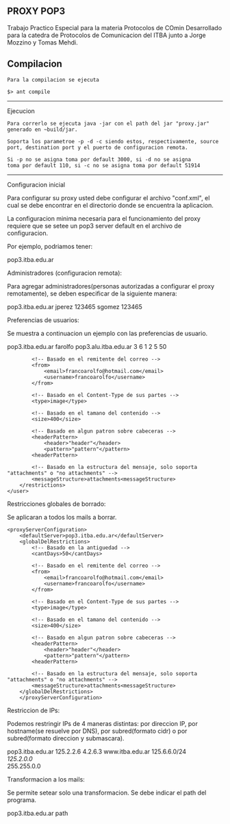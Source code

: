 PROXY POP3
-----------------------------------------------------------------------
Trabajo Practico Especial para la materia Protocolos de COmin
Desarrollado para la catedra de Protocolos de Comunicacion del ITBA junto a Jorge Mozzino y Tomas Mehdi.

Compilacion
-----------------------------------------------------------------------
	Para la compilacion se ejecuta

	$> ant compile

-----------------------------------------------------------------------
Ejecucion

	Para correrlo se ejecuta java -jar con el path del jar "proxy.jar" generado en ~build/jar.

	Soporta los parametroe -p -d -c siendo estos, respectivamente, source port, destination port y el puerto de configuracion remota.

	Si -p no se asigna toma por default 3000, si -d no se asigna
	toma por default 110, si -c no se asigna toma por default 51914

-----------------------------------------------------------------------
Configuracion inicial

  Para configurar su proxy usted debe configurar el archivo "conf.xml", el cual se debe encontrar en el directorio donde se encuentra la aplicacion.

  La configuracion minima necesaria para el funcionamiento del proxy requiere que se setee un pop3 server default en el archivo de configuracion.

  Por ejemplo, podriamos tener:

  <proxyServerConfiguration>
	<defaultServer>pop3.itba.edu.ar</defaultServer>
  </proxyServerConfiguration>

Administradores (configuracion remota):

  Para agregar administradores(personas autorizadas a configurar el proxy remotamente), se deben especificar de la siguiente manera:

  <proxyServerConfiguration>
	<defaultServer>pop3.itba.edu.ar</defaultServer>
      	<administrators>
		<administrator>
			<username>jperez</username>
			<password>123465</password>
		</administrator>
		<administrator>
			<username>sgomez</username>
			<password>123465</password>
		</administrator>
	<administrators>
  </proxyServerConfiguration>

Preferencias de usuarios:

   Se muestra a continuacion un ejemplo con las preferencias de usuario.

   <proxyServerConfiguration>
	<defaultServer>pop3.itba.edu.ar</defaultServer>
      <user>
		<username>farolfo</username>
		<server>pop3.alu.itba.edu.ar</server>
		<timesToLogin>
			<!-- Se indican intervalos a loguearse en formato 1 a 24 -->
			<hourFrom>3</hourFrom>
			<hourTo>6</hourTo>
		</timesToLogin>
		<timesToLogin>
			<!-- Se indican intervalos a  -->
			<hourFrom>1</hourFrom>
			<hourTo>2</hourTo>
		</timesToLogin>
		<countLoginsPerDay>5</countLoginsPerDay>
		<restrictions>
			<!-- Basado en la antiguedad -->
			<cantDays>50</cantDays>

			<!-- Basado en el remitente del correo -->
			<from>
				<email>francoarolfo@hotmail.com</email>
				<username>francoarolfo</username>
			</from>

			<!-- Basado en el Content-Type de sus partes -->
			<type>image</type>

			<!-- Basado en el tamano del contenido -->
			<size>400</size>

			<!-- Basado en algun patron sobre cabeceras -->
			<headerPattern>
				<header>"header"</header>
				<pattern>"pattern"</pattern>
			<headerPattern>

			<!-- Basado en la estructura del mensaje, solo soporta "attachments" o "no attachments" -->
			<messageStructure>attachments<messageStructure>
		</restrictions>
	</user>
  </proxyServerConfiguration>

Restricciones globales de borrado:

   Se aplicaran a todos los mails a borrar.

	<proxyServerConfiguration>
		<defaultServer>pop3.itba.edu.ar</defaultServer>
		<globalDelRestrictions>
			<!-- Basado en la antiguedad -->
			<cantDays>50</cantDays>

			<!-- Basado en el remitente del correo -->
			<from>
				<email>francoarolfo@hotmail.com</email>
				<username>francoarolfo</username>
			</from>

			<!-- Basado en el Content-Type de sus partes -->
			<type>image</type>

			<!-- Basado en el tamano del contenido -->
			<size>400</size>

			<!-- Basado en algun patron sobre cabeceras -->
			<headerPattern>
				<header>"header"</header>
				<pattern>"pattern"</pattern>
			<headerPattern>

			<!-- Basado en la estructura del mensaje, solo soporta "attachments" o "no attachments" -->
			<messageStructure>attachments<messageStructure>
		</globalDelRestrictions>
       	</proxyServerConfiguration>


Restriccion de IPs:

  Podemos restringir IPs de 4 maneras distintas: por direccion IP, por hostname(se resuelve por DNS), por subred(formato cidr) o por subred(formato direccion y submascara).

  <proxyServerConfiguration>
	<defaultServer>pop3.itba.edu.ar</defaultServer>
        <restrictedIps>
		<ip>125.2.2.6</ip>
		<ip>4.2.6.3</ip>
		<hostname>www.itba.edu.ar</hostname>
		<subnet_cidr>125.6.6.0/24</subnet_cidr>
		<subnet>
			<address>125.2.0.0</address>
			<submask>255.255.0.0</submask>
		</subnet>
	</restrictedIps>
  </proxyServerConfiguration>

Transformacion a los mails:

  Se permite setear solo una transformacion. Se debe indicar el path del programa.

  <proxyServerConfiguration>
	<defaultServer>pop3.itba.edu.ar</defaultServer>
        <transformation>path</transformation>
  </proxyServerConfiguration>